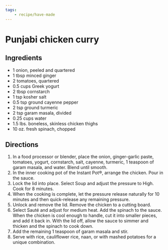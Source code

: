 ```yaml
---
tags:
    - recipe/have-made
---
```

# Punjabi chicken curry
## Ingredients
- 1 onion, peeled and quartered
- 1 tbsp minced ginger
- 2 tomatoes, quartered
- 0.5 cups Greek yogurt
- 2 tbsp cornstarch
- 1 tsp kosher salt
- 0.5 tsp ground cayenne pepper
- 2 tsp ground turmeric
- 2 tsp garam masala, divided
- 0.25 cups water
- 1.5 lbs. boneless, skinless chicken thighs
- 10 oz. fresh spinach, chopped
## Directions
1. In a food processor or blender, place the onion, ginger-garlic paste, tomatoes, yogurt, cornstarch, salt, cayenne, turmeric, 1 teaspoon of garam masala, and water. Blend until smooth.
2. In the inner cooking pot of the Instant Pot®, arrange the chicken. Pour in the sauce.
3. Lock the lid into place. Select Soup and adjust the pressure to High. Cook for 8 minutes.
4. When the cooking is complete, let the pressure release naturally for 10 minutes and then quick-release any remaining pressure.
5. Unlock and remove the lid. Remove the chicken to a cutting board.
6. Select Sauté and adjust for medium heat. Add the spinach to the sauce. When the chicken is cool enough to handle, cut it into smaller pieces, and add it back in. With the lid off, allow the sauce to simmer and thicken and the spinach to cook down.
7. Add the remaining 1 teaspoon of garam masala and stir.		
8. Serve with rice, cauliflower rice, naan, or with mashed potatoes for a unique combination.